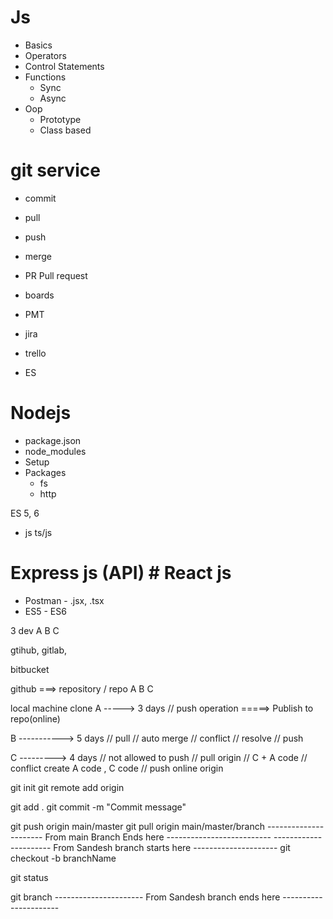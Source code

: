 # Js 
- Basics
- Operators 
- Control Statements 
- Functions 
    - Sync 
    - Async 
- Oop  
    - Prototype
    - Class based

# git service 
- commit 
- pull 
- push 
- merge 
- PR Pull request 
- boards 

- PMT 
- jira 
- trello 

- ES 

# Nodejs 
- package.json
- node_modules 
- Setup  
- Packages 
    - fs
    - http 

ES 5, 6

- js                                                ts/js 
# Express js (API)                                # React js 
- Postman                                           - .jsx, .tsx
- ES5                                               - ES6



3 dev
A 
B
C

gtihub, 
gitlab,

bitbucket


github ===> 
repository  / repo
A
B 
C 

local machine clone 
A 
-----> 3 days 
    // push operation
    =====> Publish to repo(online)

B 
-----------> 5 days
    // pull
        // auto merge 
            // conflict 
                // resolve 
    // push 

C 
---------> 4 days
    // not allowed to push 
    // pull origin 
        // C + A code 
            // conflict create 
                A code , C code 
    // push online origin 


git init 
git remote add origin 


git add .
git commit -m "Commit message" 

git push origin main/master
git pull origin main/master/branch
---------------------- From main Branch Ends here --------------------------
---------------------- From Sandesh branch starts here ---------------------
git checkout -b branchName

git status 

git branch 
---------------------- From Sandesh branch ends here ----------------------


